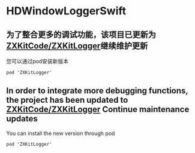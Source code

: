 # HDWindowLoggerSwift

## 为了整合更多的调试功能，该项目已更新为[ZXKitCode/ZXKitLogger](https://github.com/ZXKitCode/ZXKitLogger)继续维护更新

您可以通过pod安装新版本
```
pod 'ZXKitLogger'
```


## In order to integrate more debugging functions, the project has been updated to [ZXKitCode/ZXKitLogger](https://github.com/ZXKitCode/ZXKitLogger) Continue maintenance updates

You can install the new version through pod

```
pod 'ZXKitLogger'
```
